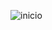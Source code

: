 ![inicio](https://github.com/lokito1994/ListaBancoApii/assets/151756476/c4342ea1-870c-48ac-8b16-80d487273a25)
